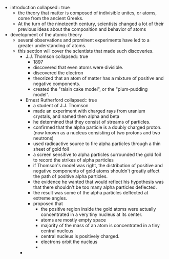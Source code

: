 - introduction
  collapsed:: true
	- the theory that matter is composed of indivisible unites, or atoms, come from the ancient Greeks.
	- At the turn of the nineteenth century, scientists changed a lot of their previous ideas about the composition and behavior of atoms
- development of the atomic theory
	- several observations and prominent experiments have led to a greater understanding of atoms.
	- this section will cover the scientists that made such discoveries.
		- J.J. Thomson
		  collapsed:: true
			- 1897
			- discovered that even atoms were divisible.
			- discovered the electron
			- theorized that an atom of matter has a mixture of positive and negative components.
			- created the "raisin cake model", or the "plum-pudding model".
		- Ernest Rutherford
		  collapsed:: true
			- a student of J.J. Thomson
			- made an experiment with charged rays from uranium crystals, and named then alpha and beta
			- he determined that they consist of streams of particles.
			- confirmed that the alpha particle is a doubly charged proton.(now known as a nucleus consisting of two protons and two neutrons)
			- used radioactive source to fire alpha particles through a thin sheet of gold foil
			- a screen sensitive to alpha particles surrounded the gold foil to record the strikes of alpha particles
			- if Thomson's model was right, the distribution of positive and negative components of gold atoms shouldn't greatly affect the path of positive alpha particles.
			- the evidence he wanted that would reflect his hypothesis was that there shouldn't be too many alpha particles deflected.
			- the result was some of the alpha particles deflected at extreme angles.
			- proposed that
				- the positive region inside the gold atoms were actually concentrated in a very tiny nucleus at its center.
				- atoms are mostly empty space
				- majority of the mass of an atom is concentrated in a tiny central nucleus
				- central nucleus is positively charged.
				- electrons orbit the nucleus
				-
		-